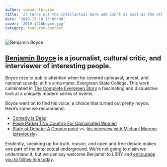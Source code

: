 ```yaml
---
author: samuel-lbryian
title: 'It turns out the intellectual dark web isn’t as cool as the other dark web, but is still pretty okay'
date: '2019-12-18 13:00:00'
cover: '2019-1218boyce.jpg'
category: featured-content
---
```


![Benjamin Boyce](https://spee.ch/@lbrynews:0/boyce.jpg)

## [Benjamin Boyce](https://open.lbry.com/@BenjaminABoyce:2) is a journalist, cultural critic, and interviewer of interesting people.

Boyce rose to public attention when he covered upheaval, unrest, and national scandal at his alma mater, Evergreen State College. This work culminated in [The Complete Evergreen Story](https://open.lbry.com/@BenjaminABoyce:2/the-complete-evergreen-story-1:3) a fascinating and disquisitive look at a uniquely modern series of events.

Boyce went on to find his voice, a choice that turned out pretty noyce. Here’s some we recommend:

- [Comedy is Dead](https://open.lbry.com/@BenjaminABoyce:2/comedy-is-dead-gadsby-hart-apple:d)
- [Posie Parker | No Country For Opinionated Women](https://open.lbry.com/@BenjaminABoyce:2/posie-parker-no-country-for-opinionated:b)
- [State of Debate: A Counterpoint](https://lbry.tv/@BenjaminABoyce:2/state-of-debate-a-counterpoint-with:7) vs. [his interview with Michael Moreno](https://lbry.tv/@BenjaminABoyce:2/truth-vs-persuasion-with-michael-moreno:1) ([previously](https://lbry.com/news/moreno))

Evidently, speaking up for truth, reason, and open and free debate makes one part of the intellectual underground. We’re not going to claim we understand it, but we can say welcome Benjamin to LBRY and [encourage you to follow him today](https://open.lbry.com/@BenjaminABoyce:2).

